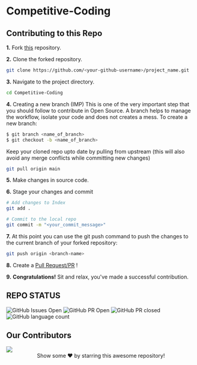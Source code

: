 # Competitive-Coding

## Contributing to this Repo

**1.** Fork [this](https://github.com/richDotCom99/Competitive-Coding/fork) repository.

**2.** Clone the forked repository.

```bash
git clone https://github.com/<your-github-username>/project_name.git
```

**3.** Navigate to the project directory.

```bash
cd Competitive-Coding
```

**4.** Creating a new branch (IMP)
This is one of the very important step that you should follow to contribute in Open Source. A branch helps to manage the workflow, isolate your code and does not creates a mess. To create a new branch:

```bash
$ git branch <name_of_branch>
$ git checkout -b <name_of_branch>
```

Keep your cloned repo upto date by pulling from upstream (this will also avoid any merge conflicts while committing new changes)

```bash
git pull origin main
```

**5.** Make changes in source code.

**6.** Stage your changes and commit

```bash
# Add changes to Index
git add .

# Commit to the local repo
git commit -m "<your_commit_message>"
```

**7.** At this point you can use the git push command to push the changes to the current branch of your forked repository:

```bash
git push origin <branch-name>
```

**8.** Create a [Pull Request/PR](https://help.github.com/en/github/collaborating-with-issues-and-pull-requests/creating-a-pull-request) !

**9.** **Congratulations!** Sit and relax, you've made a successful contribution.

## REPO STATUS

![GitHub Issues Open](https://img.shields.io/github/issues/richDotCom99/Competitive-Coding?style=for-the-badge&color=green)
![GitHub PR Open](https://img.shields.io/github/issues-pr/richDotCom99/Competitive-Coding?style=for-the-badge&color=aqua)
![GitHub PR closed](https://img.shields.io/github/issues-pr-closed-raw/richDotCom99/Competitive-Coding?style=for-the-badge&color=blue)
![GitHub language count](https://img.shields.io/github/languages/count/richDotCom99/Competitive-Coding?style=for-the-badge&color=brightgreen)

## Our Contributors

<a href="https://github.com/richDotCom99/Competitive-Coding/graphs/contributors">
  <img src="https://contrib.rocks/image?repo=richDotCom99/Competitive-Coding" />
</a>

<br>
<div align="center">
Show some ❤️ by starring this awesome repository!
</div>
